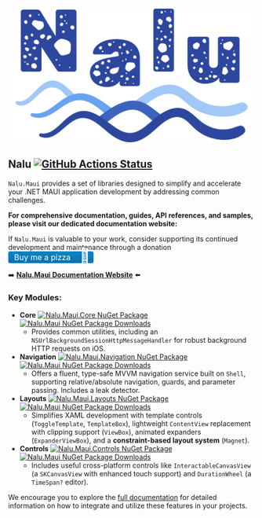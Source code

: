![Banner](https://raw.githubusercontent.com/nalu-development/nalu/main/Images/Banner.png)

## Nalu [![GitHub Actions Status](https://github.com/nalu-development/nalu/actions/workflows/build.yml/badge.svg?branch=main)](https://github.com/nalu-development/nalu/actions/workflows/build.yml)

`Nalu.Maui` provides a set of libraries designed to simplify and accelerate your .NET MAUI application development by addressing common challenges.

**For comprehensive documentation, guides, API references, and samples, please visit our dedicated documentation website:**

If `Nalu.Maui` is valuable to your work, consider supporting its continued development and maintenance through a donation <a style="display: inline-block;text-decoration: none;background: linear-gradient(0deg, #0172b3, #1284c4);color: #fff;border-radius: 4px;font-size: 16px;" target="_blank" href="https://buymeacoffee.com/albyrock87"><span style="padding: 2px 12px;display: inline-block;">Buy me a pizza</span><span style="display: inline-block;scale: 2.2;margin: 0 12px;">🍕</span></a>

➡️ **[Nalu.Maui Documentation Website](https://nalu-development.github.io/nalu/)** ⬅️

### Key Modules:

*   **Core** [![Nalu.Maui.Core NuGet Package](https://img.shields.io/nuget/v/Nalu.Maui.Core.svg)](https://www.nuget.org/packages/Nalu.Maui.Core/) [![Nalu.Maui NuGet Package Downloads](https://img.shields.io/nuget/dt/Nalu.Maui.Core)](https://www.nuget.org/packages/Nalu.Maui.Core/)
    *   Provides common utilities, including an `NSUrlBackgroundSessionHttpMessageHandler` for robust background HTTP requests on iOS.
*   **Navigation** [![Nalu.Maui.Navigation NuGet Package](https://img.shields.io/nuget/v/Nalu.Maui.Navigation.svg)](https://www.nuget.org/packages/Nalu.Maui.Navigation/) [![Nalu.Maui NuGet Package Downloads](https://img.shields.io/nuget/dt/Nalu.Maui.Navigation)](https://www.nuget.org/packages/Nalu.Maui.Navigation/)
    *   Offers a fluent, type-safe MVVM navigation service built on `Shell`, supporting relative/absolute navigation, guards, and parameter passing. Includes a leak detector.
*   **Layouts** [![Nalu.Maui.Layouts NuGet Package](https://img.shields.io/nuget/v/Nalu.Maui.Layouts.svg)](https://www.nuget.org/packages/Nalu.Maui.Layouts/) [![Nalu.Maui NuGet Package Downloads](https://img.shields.io/nuget/dt/Nalu.Maui.Layouts)](https://www.nuget.org/packages/Nalu.Maui.Layouts/)
    *   Simplifies XAML development with template controls (`ToggleTemplate`, `TemplateBox`), lightweight `ContentView` replacement with clipping support (`ViewBox`), animated expanders (`ExpanderViewBox`), and a **constraint-based layout system** (`Magnet`).
*   **Controls** [![Nalu.Maui.Controls NuGet Package](https://img.shields.io/nuget/v/Nalu.Maui.Controls.svg)](https://www.nuget.org/packages/Nalu.Maui.Controls/) [![Nalu.Maui NuGet Package Downloads](https://img.shields.io/nuget/dt/Nalu.Maui.Controls)](https://www.nuget.org/packages/Nalu.Maui.Controls/)
    *   Includes useful cross-platform controls like `InteractableCanvasView` (a `SKCanvasView` with enhanced touch support) and `DurationWheel` (a `TimeSpan?` editor).

We encourage you to explore the [full documentation](https://nalu-development.github.io/nalu/) for detailed information on how to integrate and utilize these features in your projects.